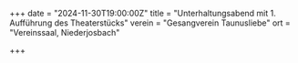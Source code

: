+++
date = "2024-11-30T19:00:00Z"
title = "Unterhaltungsabend mit 1. Aufführung des Theaterstücks"
verein = "Gesangverein Taunusliebe"
ort = "Vereinssaal, Niederjosbach"

+++
